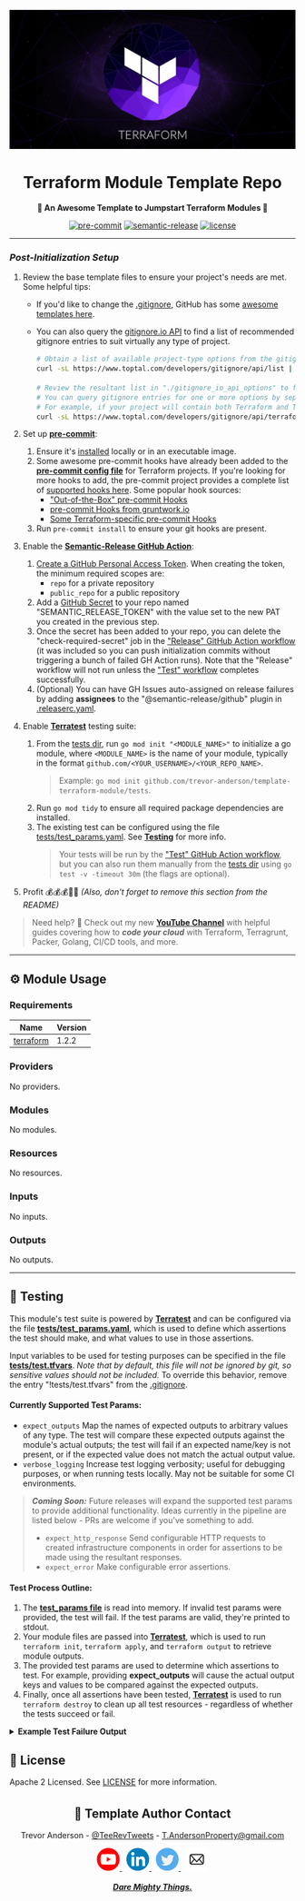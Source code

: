 <br>
<div align="center">

  <!-- PROJECT LOGO -->

  <a href="https://registry.terraform.io/">
    <img alt="Terraform" src="https://github.com/Nerdware-LLC/.github/blob/main/assets/terraform_banner.png" width="600px" />
  </a>

  <!-- PROJECT NAME/HEADER -->

  <h1>Terraform Module Template Repo</h1>

  <!-- PROJECT TAGLINE -->

**🚀 An Awesome Template to Jumpstart Terraform Modules 🚀**

  <!-- PROJECT SHIELDS -->

[![pre-commit][pre-commit-shield]](https://github.com/pre-commit/pre-commit)
[![semantic-release][semantic-shield]](https://github.com/semantic-release/semantic-release)
[![license][license-shield]](/LICENSE)

</div>

---

<!-- TODO remove the below section upon completion of post-init setup -->

### **_Post-Initialization Setup_**

1. Review the base template files to ensure your project's needs are met. Some helpful tips:

   - If you'd like to change the [.gitignore](/.gitignore), GitHub has some [awesome templates here](https://github.com/github/gitignore).
   - You can also query the [gitignore.io API](https://docs.gitignore.io/install/command-line) to find a list of recommended gitignore entries to suit virtually any type of project.

     ```bash
     # Obtain a list of available project-type options from the gitignore.io API.
     curl -sL https://www.toptal.com/developers/gitignore/api/list | sed 's/,/\n/g' > ./gitignore_io_api_options

     # Review the resultant list in "./gitignore_io_api_options" to find options that fit your project.
     # You can query gitignore entries for one or more options by separating them with commas.
     # For example, if your project will contain both Terraform and Terragrunt files:
     curl -sL https://www.toptal.com/developers/gitignore/api/terraform,terragrunt >> .gitignore
     ```

2. Set up [**pre-commit**](https://pre-commit.com/#install):

   1. Ensure it's [installed](https://pre-commit.com/#install) locally or in an executable image.
   2. Some awesome pre-commit hooks have already been added to the [**pre-commit config file**](/.pre-commit-config.yaml) for Terraform projects. If you're looking for more hooks to add, the pre-commit project provides a complete list of [supported hooks here](https://pre-commit.com/hooks.html). Some popular hook sources:
      - ["Out-of-the-Box" pre-commit Hooks](https://github.com/pre-commit/pre-commit-hooks)
      - [pre-commit Hooks from gruntwork.io](https://github.com/gruntwork-io/pre-commit)
      - [Some Terraform-specific pre-commit Hooks](https://github.com/antonbabenko/pre-commit-terraform)
   3. Run `pre-commit install` to ensure your git hooks are present.

3. Enable the [**Semantic-Release GitHub Action**][semantic-gh-action-url]:

   1. [Create a GitHub Personal Access Token][gh-pat-docs-url]. When creating the token, the minimum required scopes are:
      - `repo` for a private repository
      - `public_repo` for a public repository
   2. Add a [GitHub Secret][gh-action-docs-url] to your repo named "SEMANTIC_RELEASE_TOKEN" with the value set to the new PAT you created in the previous step.
   3. Once the secret has been added to your repo, you can delete the "check-required-secret" job in the ["Release" GitHub Action workflow](/.github/workflows/release.yaml) (it was included so you can push initialization commits without triggering a bunch of failed GH Action runs). Note that the "Release" workflow will not run unless the ["Test" workflow](/.github/workflows/test.yaml) completes successfully.
   4. (Optional) You can have GH Issues auto-assigned on release failures by adding **assignees** to the "@semantic-release/github" plugin in [.releaserc.yaml](/.releaserc.yaml).

4. Enable [**Terratest**][terratest-url] testing suite:

   1. From the [tests dir](/tests/), run `go mod init "<MODULE_NAME>"` to initialize a go module, where `<MODULE_NAME>` is the name of your module, typically in the format `github.com/<YOUR_USERNAME>/<YOUR_REPO_NAME>`.
      > Example: `go mod init github.com/trevor-anderson/template-terraform-module/tests`.
   2. Run `go mod tidy` to ensure all required package dependencies are installed.
   3. The existing test can be configured using the file [tests/test_params.yaml][test-params-file]. See [**Testing**](#testing) for more info.
      > Your tests will be run by the ["Test" GitHub Action workflow](/.github/workflows/test.yaml), but you can also run them manually from the [tests dir](/tests/) using `go test -v -timeout 30m` (the flags are optional).

5. Profit 💰💰💰🥳🎉 _(Also, don't forget to remove this section from the README)_ <!-- https://knowyourmeme.com/memes/profit -->

> Need help? 🤔 Check out my new [**YouTube Channel**](https://www.youtube.com/channel/UCguSCK_j1obMVXvv-DUS3ng) with helpful guides covering how to **_code your cloud_** with Terraform, Terragrunt, Packer, Golang, CI/CD tools, and more.

<!-- Don't remove the pre-commit TF-Docs hook comments, they're used to auto-gen your module's documentation. -->

<!-- BEGINNING OF PRE-COMMIT-TERRAFORM DOCS HOOK -->
<!-- prettier-ignore-start -->

---

## ⚙️ Module Usage

### Requirements

| Name | Version |
|------|---------|
| <a name="requirement_terraform"></a> [terraform](#requirement\_terraform) | 1.2.2 |

### Providers

No providers.

### Modules

No modules.

### Resources

No resources.

### Inputs

No inputs.

### Outputs

No outputs.

---

<!-- prettier-ignore-end -->
<!-- END OF PRE-COMMIT-TERRAFORM DOCS HOOK -->

## 🧪 Testing

This module's test suite is powered by [**Terratest**][terratest-url] and can be configured via the file [**tests/test_params.yaml**][test-params-file], which is used to define which assertions the test should make, and what values to use in those assertions.

Input variables to be used for testing purposes can be specified in the file [**tests/test.tfvars**](/tests/test.tfvars). _Note that by default, this file will not be ignored by git, so sensitive values should not be included._ To override this behavior, remove the entry "!tests/test.tfvars" from the [.gitignore](/.gitignore).

#### **Currently Supported Test Params:**

- `expect_outputs` Map the names of expected outputs to arbitrary values of any type. The test will compare these expected outputs against the module's actual outputs; the test will fail if an expected name/key is not present, or if the expected value does not match the actual output value.
- `verbose_logging` Increase test logging verbosity; useful for debugging purposes, or when running tests locally. May not be suitable for some CI environments.

> **_Coming Soon:_** Future releases will expand the supported test params to provide additional functionality. Ideas currently in the pipeline are listed below - PRs are welcome if you've something to add.
>
> - `expect_http_response` Send configurable HTTP requests to created infrastructure components in order for assertions to be made using the resultant responses.
> - `expect_error` Make configurable error assertions.

#### **Test Process Outline:**

1. The [**test_params file**][test-params-file] is read into memory. If invalid test params were provided, the test will fail. If the test params are valid, they're printed to stdout.
2. Your module files are passed into [**Terratest**][terratest-url], which is used to run `terraform init`, `terraform apply`, and `terraform output` to retrieve module outputs.
3. The provided test params are used to determine which assertions to test. For example, providing **expect_outputs** will cause the actual output keys and values to be compared against the expected outputs.
4. Finally, once all assertions have been tested, [**Terratest**][terratest-url] is used to run `terraform destroy` to clean up all test resources - regardless of whether the tests succeed or fail.

<details>
  <summary><b>Example Test Failure Output</b></summary>

If a test fails, the Terratest output will look something like the example below. Note: is verbose_logging is not enabled, the first four lines will be omitted.

```shell
TestTerraformModule 2022-06-14T12:35:17-04:00 module_unit_test.go:98:

        [TEST] EXPECTED OUTPUT: foo_string_key = foo_string_value        ACTUAL: foo_string_value_NOPE

module_unit_test.go:91:
                Error Trace:    module_unit_test.go:91
                Error:          Not equal:
                                expected: "foo_string_value"
                                actual  : "foo_string_value_NOPE"

                                Diff:
                                --- Expected
                                +++ Actual
                                @@ -1 +1 @@
                                -foo_string_value
                                +foo_string_value_NOPE
                Test:           TestTerraformModule
```

</details>

## 📝 License

Apache 2 Licensed. See [LICENSE](/LICENSE) for more information.

<div align="center" style="margin-top:35px;">

## 💬 Template Author Contact

Trevor Anderson - [@TeeRevTweets](https://twitter.com/teerevtweets) - [T.AndersonProperty@gmail.com](mailto:T.AndersonProperty@gmail.com)

  <a href="https://www.youtube.com/channel/UCguSCK_j1obMVXvv-DUS3ng">
    <img src="https://github.com/trevor-anderson/trevor-anderson/blob/main/assets/YouTube_icon_circle.svg" height="40" />
  </a>
  &nbsp;
  <a href="https://www.linkedin.com/in/trevor-anderson-3a3b0392/">
    <img src="https://github.com/trevor-anderson/trevor-anderson/blob/main/assets/LinkedIn_icon_circle.svg" height="40" />
  </a>
  &nbsp;
  <a href="https://twitter.com/TeeRevTweets">
    <img src="https://github.com/trevor-anderson/trevor-anderson/blob/main/assets/Twitter_icon_circle.svg" height="40" />
  </a>
  &nbsp;
  <a href="mailto:T.AndersonProperty@gmail.com">
    <img src="https://github.com/trevor-anderson/trevor-anderson/blob/main/assets/email_icon_circle.svg" height="40" />
  </a>
  <br><br>

  <a href="https://daremightythings.co/">
    <strong><i>Dare Mighty Things.</i></strong>
  </a>

</div>

<!-- LINKS -->

[pre-commit-shield]: https://img.shields.io/badge/pre--commit-33A532.svg?logo=pre-commit&logoColor=F8B424&labelColor=gray
[semantic-shield]: https://img.shields.io/badge/%20%20%F0%9F%93%A6%F0%9F%9A%80-semantic--release-E10079.svg
[semantic-gh-action-url]: https://github.com/cycjimmy/semantic-release-action
[license-shield]: https://img.shields.io/badge/license-Apache_2.0-000080.svg?labelColor=gray
[gh-action-docs-url]: https://docs.github.com/en/actions/security-guides/encrypted-secrets
[gh-pat-docs-url]: https://docs.github.com/en/authentication/keeping-your-account-and-data-secure/creating-a-personal-access-token
[terratest-url]: https://terratest.gruntwork.io/docs/
[test-params-file]: /tests/test_params.yaml
